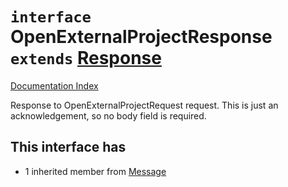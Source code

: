 # `interface` OpenExternalProjectResponse `extends` [Response](../interface.Response/README.md)

[Documentation Index](../README.md)

Response to OpenExternalProjectRequest request. This is just an acknowledgement, so
no body field is required.

## This interface has

- 1 inherited member from [Message](../interface.Message/README.md)


